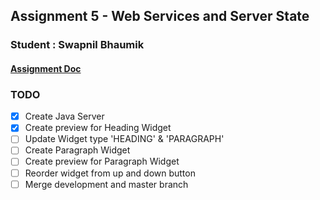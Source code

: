 ## Assignment 5 - Web Services and Server State
### Student : Swapnil Bhaumik

#### [Assignment Doc](https://docs.google.com/document/d/1_RDMRAsIR-6MY_xzbZ6HACRW98vat6j2sZmgym3MinU/edit#heading=h.ugtt3gkfyhec)

### TODO
- [x] Create Java Server
- [x] Create preview for Heading Widget
- [ ] Update Widget type 'HEADING' & 'PARAGRAPH'
- [ ] Create Paragraph Widget
- [ ] Create preview for Paragraph Widget
- [ ] Reorder widget from up and down button
- [ ] Merge development and master branch